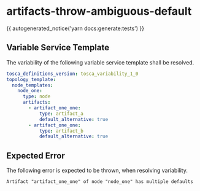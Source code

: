 # artifacts-throw-ambiguous-default

{{ autogenerated_notice('yarn docs:generate:tests') }}


## Variable Service Template

The variability of the following variable service template shall be resolved.

```yaml linenums="1"
tosca_definitions_version: tosca_variability_1_0
topology_template:
  node_templates:
    node_one:
      type: node
      artifacts:
        - artifact_one_one:
            type: artifact_a
            default_alternative: true
        - artifact_one_one:
            type: artifact_b
            default_alternative: true
```




## Expected Error

The following error is expected to be thrown, when resolving variability.

```text linenums="1"
Artifact "artifact_one_one" of node "node_one" has multiple defaults
```
